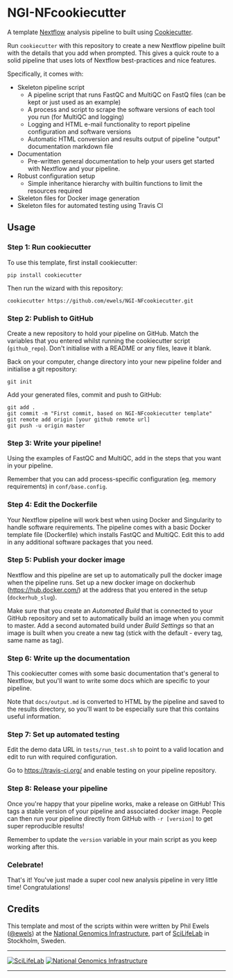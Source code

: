 # NGI-NFcookiecutter
A template [Nextflow](https://www.nextflow.io/) analysis pipeline to built using [Cookiecutter](https://github.com/audreyr/cookiecutter).

Run `cookiecutter` with this repository to create a new Nextflow pipeline built with the details that you add when prompted. This gives a quick route to a solid pipeline that uses lots of Nextflow best-practices and nice features.

Specifically, it comes with:

* Skeleton pipeline script
    * A pipeline script that runs FastQC and MultiQC on FastQ files (can be kept or just used as an example)
    * A process and script to scrape the software versions of each tool you run (for MultiQC and logging)
    * Logging and HTML e-mail functionality to report pipeline configuration and software versions
    * Automatic HTML conversion and results output of pipeline "output" documentation markdown file
* Documentation
    * Pre-written general documentation to help your users get started with Nextflow and your pipeline.
* Robust configuration setup
    * Simple inheritance hierarchy with builtin functions to limit the resources required
* Skeleton files for Docker image generation
* Skeleton files for automated testing using Travis CI

## Usage

### Step 1: Run cookiecutter
To use this template, first install cookiecutter:

```
pip install cookiecutter
```

Then run the wizard with this repository:

```
cookiecutter https://github.com/ewels/NGI-NFcookiecutter.git
```

### Step 2: Publish to GitHub
Create a new repository to hold your pipeline on GitHub. Match the variables that you entered whilst running the cookiecutter script (`github_repo`). Don't initialise with a README or any files, leave it blank.

Back on your computer, change directory into your new pipeline folder and initialise a git repository:
```
git init
```

Add your generated files, commit and push to GitHub:
```
git add .
git commit -m "First commit, based on NGI-NFcookiecutter template"
git remote add origin [your github remote url]
git push -u origin master
```

### Step 3: Write your pipeline!
Using the examples of FastQC and MultiQC, add in the steps that you want in your pipeline.

Remember that you can add process-specific configuration (eg. memory requirements) in `conf/base.config`.

### Step 4: Edit the Dockerfile
Your Nextflow pipeline will work best when using Docker and Singularity to handle software requirements. The pipeline comes with a basic Docker template file (Dockerfile) which installs FastQC and MultiQC. Edit this to add in any additional software packages that you need.

### Step 5: Publish your docker image
Nextflow and this pipeline are set up to automatically pull the docker image when the pipeline runs. Set up a new docker image on dockerhub (https://hub.docker.com/) at the address that you entered in the setup (`dockerhub_slug`).

Make sure that you create an _Automated Build_ that is connected to your GitHub repository and set to automatically build an image when you commit to master. Add a second automated build under _Build Settings_ so that an image is built when you create a new tag (stick with the default - every tag, same name as tag).

### Step 6: Write up the documentation
This cookiecutter comes with some basic documentation that's general to Nextflow, but you'll want to write some docs which are specific to your pipeline.

Note that `docs/output.md` is converted to HTML by the pipeline and saved to the results directory, so you'll want to be especially sure that this contains useful information.

### Step 7: Set up automated testing
Edit the demo data URL in `tests/run_test.sh` to point to a valid location and edit to run with required configuration.

Go to https://travis-ci.org/ and enable testing on your pipeline repository.

### Step 8: Release your pipeline
Once you're happy that your pipeline works, make a release on GitHub! This tags a stable version of your pipeline and associated docker image. People can then run your pipeline directly from GitHub with `-r [version]` to get super reproducible results!

Remember to update the `version` variable in your main script as you keep working after this.

### Celebrate!
That's it! You've just made a super cool new analysis pipeline in very little time! Congratulations!

## Credits
This template and most of the scripts within were written by Phil Ewels ([@ewels](https://github.com/ewels)) at the [National Genomics Infrastructure](https://portal.scilifelab.se/genomics/), part of [SciLifeLab](http://www.scilifelab.se/) in Stockholm, Sweden.

---

[![SciLifeLab](https://raw.githubusercontent.com/SciLifeLab/NGI-RNAseq/master/docs/images/SciLifeLab_logo.png)](http://www.scilifelab.se/)
[![National Genomics Infrastructure](https://raw.githubusercontent.com/SciLifeLab/NGI-RNAseq/master/docs/images/NGI_logo.png)](https://ngisweden.scilifelab.se/)

---
